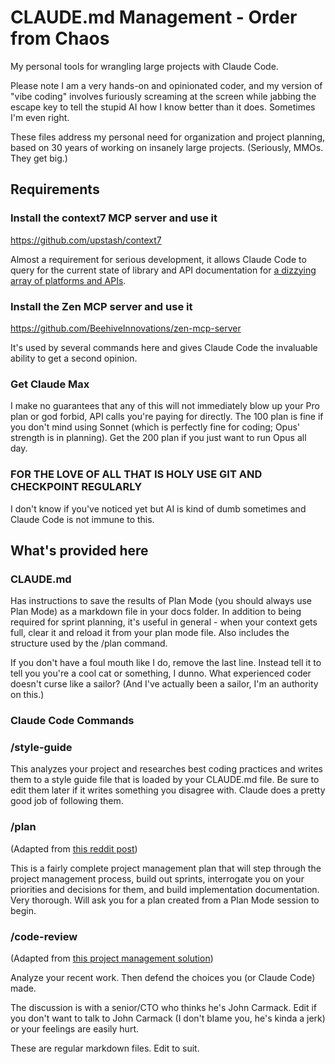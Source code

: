 # CLAUDE.md Management - Order from Chaos

My personal tools for wrangling large projects with Claude Code. 

Please note I am a very hands-on and opinionated coder, and my version of "vibe coding" involves furiously screaming at the screen while jabbing the escape key to tell the stupid AI how I know better than it does. Sometimes I'm even right.

These files address my personal need for organization and project planning, based on 30 years of working on insanely large projects. (Seriously, MMOs. They get big.)

## Requirements

### Install the context7 MCP server and use it

https://github.com/upstash/context7

Almost a requirement for serious development, it allows Claude Code to query for the current state of library and API documentation for [a dizzying array of platforms and APIs](https://context7.com).

### Install the Zen MCP server and use it

https://github.com/BeehiveInnovations/zen-mcp-server

It's used by several commands here and gives Claude Code the invaluable ability to get a second opinion.

### Get Claude Max

I make no guarantees that any of this will not immediately blow up your Pro plan or god forbid, API calls you're paying for directly. The 100 plan is fine if you don't mind using Sonnet (which is perfectly fine for coding; Opus' strength is in planning).  Get the 200 plan if you just want to run Opus all day. 

### FOR THE LOVE OF ALL THAT IS HOLY USE GIT AND CHECKPOINT REGULARLY

I don't know if you've noticed yet but AI is kind of dumb sometimes and Claude Code is not immune to this.

## What's provided here

### CLAUDE.md

Has instructions to save the results of Plan Mode (you should always use Plan Mode) as a markdown file in your docs folder. In addition to being required for sprint planning, it's useful in general - when your context gets full, clear it and reload it from your plan mode file. Also includes the structure used by the /plan command.

If you don't have a foul mouth like I do, remove the last line. Instead tell it to tell you you're a cool cat or something, I dunno. What experienced coder doesn't curse like a sailor? (And I've actually been a sailor, I'm an authority on this.)

### Claude Code Commands

### /style-guide

This analyzes your project and researches best coding practices and writes them to a style guide file that is loaded by your CLAUDE.md file. Be sure to edit them later if it writes something you disagree with. Claude does a pretty good job of following them.

### /plan

(Adapted from [this reddit post](https://www.reddit.com/r/ClaudeAI/comments/1ljv2kz/tips_for_developing_large_projects_with_claude/))

This is a fairly complete project management plan that will step through the project management process, build out sprints, interrogate you on your priorities and decisions for them, and build implementation documentation. Very thorough. Will ask you for a plan created from a Plan Mode session to begin.

### /code-review

(Adapted from [this project management solution](https://github.com/Helmi/claude-simone))

Analyze your recent work. Then defend the choices you (or Claude Code) made. 

The discussion is with a senior/CTO who thinks he's John Carmack. Edit if you don't want to talk to John Carmack (I don't blame you, he's kinda a jerk) or your feelings are easily hurt.


These are regular markdown files. Edit to suit.
